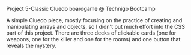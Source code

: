 Project 5-Classic Cluedo boardgame @ Technigo Bootcamp

A simple Cluedo piece, mostly focusing on the practice of creating and manipulating arrays and objects, so I didn't put much effort into the CSS part of this project. There are three decks of clickable cards (one for weapons, one for the killer and one for the rooms) and one button that reveals the mystery.
